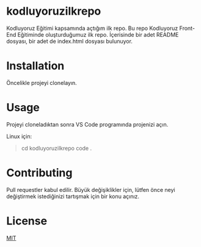 # kodluyoruzilkrepo
Kodluyoruz Eğitimi kapsamında açtığım ilk repo.
Bu repo Kodluyoruz Front-End Eğitiminde oluşturduğumuz ilk repo. İçerisinde bir adet README dosyası, bir adet de index.html dosyası bulunuyor.

# Installation
Öncelikle projeyi clonelayın.
[](https://github.com/adilara19/kodluyoruzilkrepo.git)

# Usage
Projeyi cloneladıktan sonra VS Code programında projenizi açın.

Linux için:
> cd kodluyoruzilkrepo
> code .

# Contributing
Pull requestler kabul edilir. Büyük değişiklikler için, lütfen önce neyi değiştirmek istediğinizi tartışmak için bir konu açınız.

# License
[MIT](https://choosealicense.com/licenses/mit/) 
